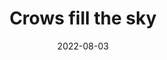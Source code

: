 ---
title: "Crows fill the sky"
date: 2022-08-03
picture: /assets/camera-roll/2022/08/2022-08-03-crows-fill-the-sky/20220804_032820921_iOS.jpg
related: Crows at sunset in Bothell
thumbnail: /assets/camera-roll/2022/08/2022-08-03-crows-fill-the-sky/20220804_032820921_iOS-thumbnail.jpg
type: picture
tags:
  - looking up
  - photograph
  - crow
  - Bothell
---